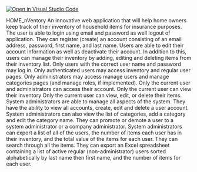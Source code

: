 [![Open in Visual Studio Code](https://classroom.github.com/assets/open-in-vscode-c66648af7eb3fe8bc4f294546bfd86ef473780cde1dea487d3c4ff354943c9ae.svg)](https://classroom.github.com/online_ide?assignment_repo_id=7622788&assignment_repo_type=AssignmentRepo)

HOME_nVentory
An innovative web application that will help home owners keep track of their inventory of household items for insurance purposes.
The user is able to login using email and password as well logout of application. 
They can register (create) an account consisting of an email address, password, first name, and last name. 
Users are able to edit their account information as well as deactivate their account. 
In addition to this, users can manage their inventory by adding, editing and deleting items from their inventory list.
Only users with the correct user name and password may log in.
Only authenticated users may access inventory and regular user pages.
Only administrators may access manage users and manage categories pages (and manage roles, if implemented).
Only the current user and administrators can access their account.
Only the current user can view their inventory
Only the current user can view, edit, or delete their items.
System administrators are able to manage all aspects of the system. 
They have the ability to view all accounts, create, edit and delete a user account. 
System administrators can also view the list of categories, add a category and edit the category name. 
They can promote or demote a user to a system administrator or a company administrator.
System administrators can export a list of all of the users, the number of items each user has in their inventory, and the total value of the items for each user.
They can search through all the items. 
They can export an Excel spreadsheet containing a list of active regular (non-administrator) users sorted alphabetically by last name then first name, and the number of items for each user.
